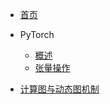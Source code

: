 * [首页](README.md)

* PyTorch

  * [概述](pytorch/1.md)
  * [张量操作](pytorch/2.md)
* [计算图与动态图机制](pytorch/3.md)
  

  
  


